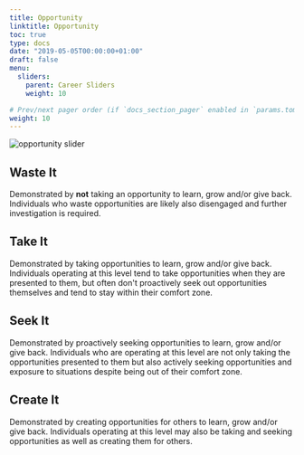 ```yaml
---
title: Opportunity
linktitle: Opportunity
toc: true
type: docs
date: "2019-05-05T00:00:00+01:00"
draft: false
menu:
  sliders:
    parent: Career Sliders
    weight: 10

# Prev/next pager order (if `docs_section_pager` enabled in `params.toml`)
weight: 10
---
```


![opportunity slider](../opportunity-slider.svg)

## Waste It

Demonstrated by **not** taking an opportunity to learn, grow and/or give back. Individuals who waste opportunities are likely also disengaged and further investigation is required.

## Take It

Demonstrated by taking opportunities to learn, grow and/or give back. Individuals operating at this level tend to take opportunities when they are presented to them, but often don't proactively seek out opportunities themselves and tend to stay within their comfort zone.

## Seek It

Demonstrated by proactively seeking opportunities to learn, grow and/or give back. Individuals who are operating at this level are not only taking the opportunities presented to them but also actively seeking opportunities and exposure to situations despite being out of their comfort zone.

## Create It

Demonstrated by creating opportunities for others to learn, grow and/or give back. Individuals operating at this level may also be taking and seeking opportunities as well as creating them for others.
